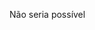 <!-- a) Seria possível imprimir a senha (password) atrelada a essa instância? -->

Não seria possível
